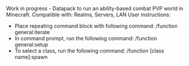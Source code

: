 Work in progress - Datapack to run an ability-based combat PVP world in Minecraft.
Compatible with: Realms, Servers, LAN
User instructions:
- Place repeating command block with following command: /function general:iterate
- In command prompt, run the following command: /function general:setup
- To select a class, run the following command: /function [class name]:spawn
